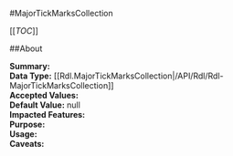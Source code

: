 #MajorTickMarksCollection

[[_TOC_]]

##About

**Summary:**   
**Data Type:** [[Rdl.MajorTickMarksCollection|/API/Rdl/Rdl-MajorTickMarksCollection]]  
**Accepted Values:**   
**Default Value:** null  
**Impacted Features:**   
**Purpose:**   
**Usage:**   
**Caveats:**   


